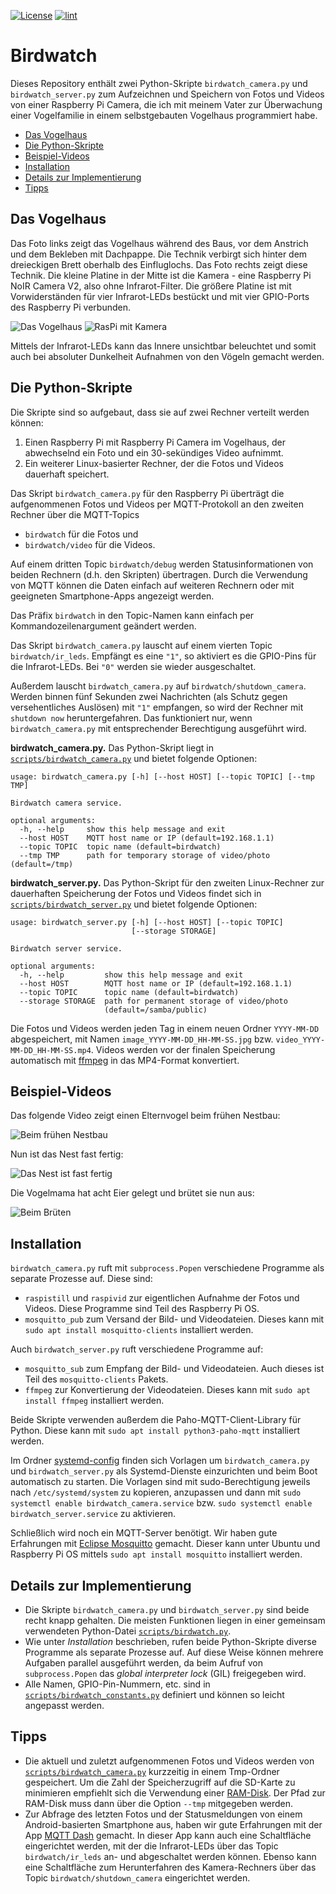 [![License](https://img.shields.io/badge/license-Apache%202-blue.svg)](LICENSE)
[![lint](https://github.com/elias-lange/birdwatch/actions/workflows/lint.yml/badge.svg)](https://github.com/elias-lange/birdwatch/actions/workflows/lint.yml)

# Birdwatch

Dieses Repository enthält zwei Python-Skripte `birdwatch_camera.py` und `birdwatch_server.py` zum Aufzeichnen und Speichern von Fotos und Videos von einer Raspberry Pi Camera, die ich mit meinem Vater zur Überwachung einer Vogelfamilie in einem selbstgebauten Vogelhaus programmiert habe.

* [Das Vogelhaus](#das-vogelhaus)
* [Die Python-Skripte](#die-python-skripte)
* [Beispiel-Videos](#beispiel-videos)
* [Installation](#installation)
* [Details zur Implementierung](#details-zur-implementierung)
* [Tipps](#tipps)

## Das Vogelhaus

Das Foto links zeigt das Vogelhaus während des Baus, vor dem Anstrich und dem Bekleben mit Dachpappe. Die Technik verbirgt sich hinter dem dreieckigen Brett oberhalb des Einfluglochs. Das Foto rechts zeigt diese Technik. Die kleine Platine in der Mitte ist die Kamera - eine Raspberry Pi NoIR Camera V2, also ohne Infrarot-Filter. Die größere Platine ist mit Vorwiderständen für vier Infrarot-LEDs bestückt und mit vier GPIO-Ports des Raspberry Pi verbunden.

![Das Vogelhaus](doc/birdhouse.jpg) ![RasPi mit Kamera](doc/raspi_with_camera.jpg)

Mittels der Infrarot-LEDs kann das Innere unsichtbar beleuchtet und somit auch bei absoluter Dunkelheit Aufnahmen von den Vögeln gemacht werden.

## Die Python-Skripte

Die Skripte sind so aufgebaut, dass sie auf zwei Rechner verteilt werden können:

1. Einen Raspberry Pi mit Raspberry Pi Camera im Vogelhaus, der abwechselnd ein Foto und ein 30-sekündiges Video aufnimmt.
2. Ein weiterer Linux-basierter Rechner, der die Fotos und Videos dauerhaft speichert.

Das Skript `birdwatch_camera.py` für den Raspberry Pi überträgt die aufgenommenen Fotos und Videos per MQTT-Protokoll an den zweiten Rechner über die MQTT-Topics

* `birdwatch` für die Fotos und
* `birdwatch/video` für die Videos.

Auf einem dritten Topic `birdwatch/debug` werden Statusinformationen von beiden Rechnern (d.h. den Skripten) übertragen. Durch die Verwendung von MQTT können die Daten einfach auf weiteren Rechnern oder mit geeigneten Smartphone-Apps angezeigt werden.

Das Präfix `birdwatch` in den Topic-Namen kann einfach per Kommandozeilenargument geändert werden.

Das Skript `birdwatch_camera.py` lauscht auf einem vierten Topic `birdwatch/ir_leds`. Empfängt es eine `"1"`, so aktiviert es die GPIO-Pins für die Infrarot-LEDs. Bei `"0"` werden sie wieder ausgeschaltet.

Außerdem lauscht `birdwatch_camera.py` auf `birdwatch/shutdown_camera`. Werden binnen fünf Sekunden zwei Nachrichten (als Schutz gegen versehentliches Auslösen) mit `"1"` empfangen, so wird der Rechner mit `shutdown now` heruntergefahren. Das funktioniert nur, wenn `birdwatch_camera.py` mit entsprechender Berechtigung ausgeführt wird.

**birdwatch_camera.py.** Das Python-Skript liegt in [`scripts/birdwatch_camera.py`](scripts/birdwatch_camera.py) und bietet folgende Optionen:

```
usage: birdwatch_camera.py [-h] [--host HOST] [--topic TOPIC] [--tmp TMP]

Birdwatch camera service.

optional arguments:
  -h, --help     show this help message and exit
  --host HOST    MQTT host name or IP (default=192.168.1.1)
  --topic TOPIC  topic name (default=birdwatch)
  --tmp TMP      path for temporary storage of video/photo (default=/tmp)
```

**birdwatch_server.py.** Das Python-Skript für den zweiten Linux-Rechner zur dauerhaften Speicherung der Fotos und Videos findet sich in [`scripts/birdwatch_server.py`](scripts/birdwatch_server.py) und bietet folgende Optionen:

```
usage: birdwatch_server.py [-h] [--host HOST] [--topic TOPIC]
                           [--storage STORAGE]

Birdwatch server service.

optional arguments:
  -h, --help         show this help message and exit
  --host HOST        MQTT host name or IP (default=192.168.1.1)
  --topic TOPIC      topic name (default=birdwatch)
  --storage STORAGE  path for permanent storage of video/photo
                     (default=/samba/public)
```

Die Fotos und Videos werden jeden Tag in einem neuen Ordner `YYYY-MM-DD` abgespeichert, mit Namen `image_YYYY-MM-DD_HH-MM-SS.jpg` bzw. `video_YYYY-MM-DD_HH-MM-SS.mp4`. Videos werden vor der finalen Speicherung automatisch mit [ffmpeg](https://www.ffmpeg.org/) in das MP4-Format konvertiert.

## Beispiel-Videos

Das folgende Video zeigt einen Elternvogel beim frühen Nestbau:

![Beim frühen Nestbau](doc/early_nest_building.gif)

Nun ist das Nest fast fertig:

![Das Nest ist fast fertig](doc/late_nest_building.gif)

Die Vogelmama hat acht Eier gelegt und brütet sie nun aus:

![Beim Brüten](doc/breeding.gif)

## Installation

`birdwatch_camera.py` ruft mit `subprocess.Popen` verschiedene Programme als separate Prozesse auf. Diese sind:

* `raspistill` und `raspivid` zur eigentlichen Aufnahme der Fotos und Videos. Diese Programme sind Teil des Raspberry Pi OS.
* `mosquitto_pub` zum Versand der Bild- und Videodateien. Dieses kann mit `sudo apt install mosquitto-clients` installiert werden.

Auch `birdwatch_server.py` ruft verschiedene Programme auf:

* `mosquitto_sub` zum Empfang der Bild- und Videodateien. Auch dieses ist Teil des `mosquitto-clients` Pakets.
* `ffmpeg` zur Konvertierung der Videodateien. Dieses kann mit `sudo apt install ffmpeg` installiert werden.

Beide Skripte verwenden außerdem die Paho-MQTT-Client-Library für Python. Diese kann mit `sudo apt install python3-paho-mqtt` installiert werden.

Im Ordner [systemd-config](systemd-config/) finden sich Vorlagen um `birdwatch_camera.py` und `birdwatch_server.py` als Systemd-Dienste einzurichten und beim Boot automatisch zu starten. Die Vorlagen sind mit sudo-Berechtigung jeweils nach `/etc/systemd/system` zu kopieren, anzupassen und dann mit `sudo systemctl enable birdwatch_camera.service` bzw. `sudo systemctl enable birdwatch_server.service` zu aktivieren.

Schließlich wird noch ein MQTT-Server benötigt. Wir haben gute Erfahrungen mit [Eclipse Mosquitto](https://mosquitto.org/) gemacht. Dieser kann unter Ubuntu und Raspberry Pi OS mittels `sudo apt install mosquitto` installiert werden.

## Details zur Implementierung

* Die Skripte `birdwatch_camera.py` und `birdwatch_server.py` sind beide recht knapp gehalten. Die meisten Funktionen liegen in einer gemeinsam verwendeten Python-Datei [`scripts/birdwatch.py`](scripts/birdwatch.py).
* Wie unter *Installation* beschrieben, rufen beide Python-Skripte diverse Programme als separate Prozesse auf. Auf diese Weise können mehrere Aufgaben parallel ausgeführt werden, da beim Aufruf von `subprocess.Popen` das _global interpreter lock_ (GIL) freigegeben wird.
* Alle Namen, GPIO-Pin-Nummern, etc. sind in [`scripts/birdwatch_constants.py`](scripts/birdwatch_constants.py) definiert und können so leicht angepasst werden.

## Tipps

* Die aktuell und zuletzt aufgenommenen Fotos und Videos werden von [`scripts/birdwatch_camera.py`](scripts/birdwatch_camera.py) kurzzeitig in einem Tmp-Ordner gespeichert. Um die Zahl der Speicherzugriff auf die SD-Karte zu minimieren empfiehlt sich die Verwendung einer [RAM-Disk](https://wiki.ubuntuusers.de/RAM-Disk_erstellen/). Der Pfad zur RAM-Disk muss dann über die Option `--tmp` mitgegeben werden.
* Zur Abfrage des letzten Fotos und der Statusmeldungen von einem Android-basierten Smartphone aus, haben wir gute Erfahrungen mit der App [MQTT Dash](https://play.google.com/store/apps/details?id=net.routix.mqttdash) gemacht. In dieser App kann auch eine Schaltfläche eingerichtet werden, mit der die Infrarot-LEDs über das Topic `birdwatch/ir_leds` an- und abgeschaltet werden können. Ebenso kann eine Schaltfläche zum Herunterfahren des Kamera-Rechners über das Topic `birdwatch/shutdown_camera` eingerichtet werden.

